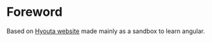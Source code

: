 # Foreword
Based on [Hyouta website](https://hyouta.com/vesperia/index.php) made mainly as a sandbox to learn angular.